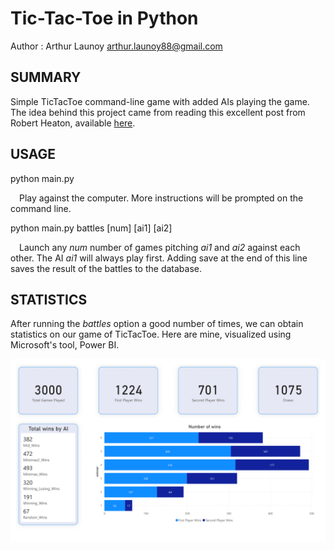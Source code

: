 # Tic-Tac-Toe in Python

Author : Arthur Launoy <arthur.launoy88@gmail.com>

## SUMMARY

Simple TicTacToe command-line game with added AIs playing the game. The idea behind this project came from reading this excellent post from Robert Heaton, available [here](https://robertheaton.com/2018/10/09/programming-projects-for-advanced-beginners-3-a/.).

## USAGE

python main.py

&emsp;Play against the computer. More instructions will be prompted on the command line.

python main.py battles [num] [ai1] [ai2]

&emsp;Launch any *num* number of games pitching *ai1* and *ai2* against each other. The AI *ai1* will always play first. Adding save at the end of this line saves the result of the battles to the database.


## STATISTICS

After running the *battles* option a good number of times, we can obtain statistics on 
our game of TicTacToe. Here are mine, visualized using Microsoft's tool, Power BI.

<p align="center">
	<img src="Images/Statistics.png"></img>
</p>